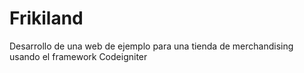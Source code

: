 # Frikiland
Desarrollo de una web de ejemplo para una tienda de merchandising usando el framework Codeigniter 
